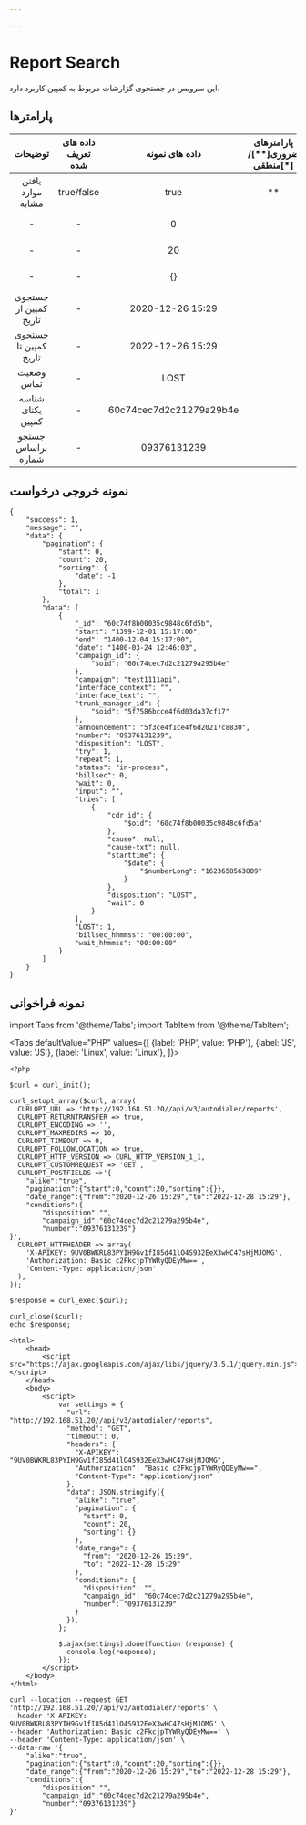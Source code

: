 ```yaml
---

---
```

# Report Search

این سرویس در جستجوی گزارشات مربوط به کمپین کاربرد دارد.

## پارامتر‌ها
|        توضیحات        | داده های تعریف شده |      داده های نمونه     | پارامترهای ضروری[**]/منطقی[*] |        پارامترها        |
|:---------------------:|:------------------:|:-----------------------:|:----------------------:|:-----------------------:|
|   یافتن موارد مشابه   |     true/false     |           true          |           **           |          alike          |
|           -           |          -         |            0            |                        |    pagination->start    |
|           -           |          -         |            20           |                        |    pagination->count    |
|           -           |          -         |            {}           |                        |   pagination->sorting   |
| جستجوی کمپین از تاریخ |          -         |     2020-12-26 15:29    |                        |     date_range->from    |
| جستجوی کمپین تا تاریخ |          -         |     2022-12-26 15:29    |                        |      date_range->to     |
|       وضعیت تماس      |          -         |           LOST          |                        | conditions->disposition |
|   شناسه یکتای کمپین   |          -         | 60c74cec7d2c21279a29b4e |                        | conditions->campaign_id |
|   جستجو براساس شماره  |          -         |       09376131239       |                        |    conditions->number   |

## نمونه خروجی درخواست

```shell
{
    "success": 1,
    "message": "",
    "data": {
        "pagination": {
            "start": 0,
            "count": 20,
            "sorting": {
                "date": -1
            },
            "total": 1
        },
        "data": [
            {
                "_id": "60c74f8b00035c9848c6fd5b",
                "start": "1399-12-01 15:17:00",
                "end": "1400-12-04 15:17:00",
                "date": "1400-03-24 12:46:03",
                "campaign_id": {
                    "$oid": "60c74cec7d2c21279a295b4e"
                },
                "campaign": "test1111api",
                "interface_context": "",
                "interface_text": "",
                "trunk_manager_id": {
                    "$oid": "5f7586bcce4f6d03da37cf17"
                },
                "announcement": "5f3ce4f1ce4f6d20217c8830",
                "number": "09376131239",
                "disposition": "LOST",
                "try": 1,
                "repeat": 1,
                "status": "in-process",
                "billsec": 0,
                "wait": 0,
                "input": "",
                "tries": [
                    {
                        "cdr_id": {
                            "$oid": "60c74f8b00035c9848c6fd5a"
                        },
                        "cause": null,
                        "cause-txt": null,
                        "starttime": {
                            "$date": {
                                "$numberLong": "1623658563809"
                            }
                        },
                        "disposition": "LOST",
                        "wait": 0
                    }
                ],
                "LOST": 1,
                "billsec_hhmmss": "00:00:00",
                "wait_hhmmss": "00:00:00"
            }
        ]
    }
}
```


## نمونه فراخوانی

import Tabs from '@theme/Tabs';
import TabItem from '@theme/TabItem';

<Tabs
    defaultValue="PHP"
    values={[
        {label: 'PHP', value: 'PHP'},
        {label: 'JS', value: 'JS'},
		{label: 'Linux', value: 'Linux'},
    ]}>
<TabItem value="PHP">


	<?php

	$curl = curl_init();

	curl_setopt_array($curl, array(
	  CURLOPT_URL => 'http://192.168.51.20//api/v3/autodialer/reports',
	  CURLOPT_RETURNTRANSFER => true,
	  CURLOPT_ENCODING => '',
	  CURLOPT_MAXREDIRS => 10,
	  CURLOPT_TIMEOUT => 0,
	  CURLOPT_FOLLOWLOCATION => true,
	  CURLOPT_HTTP_VERSION => CURL_HTTP_VERSION_1_1,
	  CURLOPT_CUSTOMREQUEST => 'GET',
	  CURLOPT_POSTFIELDS =>'{
		"alike":"true",
		"pagination":{"start":0,"count":20,"sorting":{}},
		"date_range":{"from":"2020-12-26 15:29","to":"2022-12-28 15:29"},
		"conditions":{
			"disposition":"",
			"campaign_id":"60c74cec7d2c21279a295b4e",
			"number":"09376131239"}
	}',
	  CURLOPT_HTTPHEADER => array(
		'X-APIKEY: 9UV0BWKRL83PYIH9Gv1fI85d41lO4S932EeX3wHC47sHjMJOMG',
		'Authorization: Basic c2FkcjpTYWRyQDEyMw==',
		'Content-Type: application/json'
	  ),
	));

	$response = curl_exec($curl);

	curl_close($curl);
	echo $response;




</TabItem>
<TabItem value="JS">

	
	<html>
		<head>
			<script src="https://ajax.googleapis.com/ajax/libs/jquery/3.5.1/jquery.min.js"></script>
		</head>
		<body>
			<script>
				var settings = {
				  "url": "http://192.168.51.20//api/v3/autodialer/reports",
				  "method": "GET",
				  "timeout": 0,
				  "headers": {
					"X-APIKEY": "9UV0BWKRL83PYIH9Gv1fI85d41lO4S932EeX3wHC47sHjMJOMG",
					"Authorization": "Basic c2FkcjpTYWRyQDEyMw==",
					"Content-Type": "application/json"
				  },
				  "data": JSON.stringify({
					"alike": "true",
					"pagination": {
					  "start": 0,
					  "count": 20,
					  "sorting": {}
					},
					"date_range": {
					  "from": "2020-12-26 15:29",
					  "to": "2022-12-28 15:29"
					},
					"conditions": {
					  "disposition": "",
					  "campaign_id": "60c74cec7d2c21279a295b4e",
					  "number": "09376131239"
					}
				  }),
				};

				$.ajax(settings).done(function (response) {
				  console.log(response);
				});
			</script>
		</body>
	</html>
	

</TabItem>
<TabItem value="Linux">

	curl --location --request GET 'http://192.168.51.20//api/v3/autodialer/reports' \
	--header 'X-APIKEY: 9UV0BWKRL83PYIH9Gv1fI85d41lO4S932EeX3wHC47sHjMJOMG' \
	--header 'Authorization: Basic c2FkcjpTYWRyQDEyMw==' \
	--header 'Content-Type: application/json' \
	--data-raw '{
		"alike":"true",
		"pagination":{"start":0,"count":20,"sorting":{}},
		"date_range":{"from":"2020-12-26 15:29","to":"2022-12-28 15:29"},
		"conditions":{
			"disposition":"",
			"campaign_id":"60c74cec7d2c21279a295b4e",
			"number":"09376131239"}
	}'
	
</TabItem>
</Tabs>

